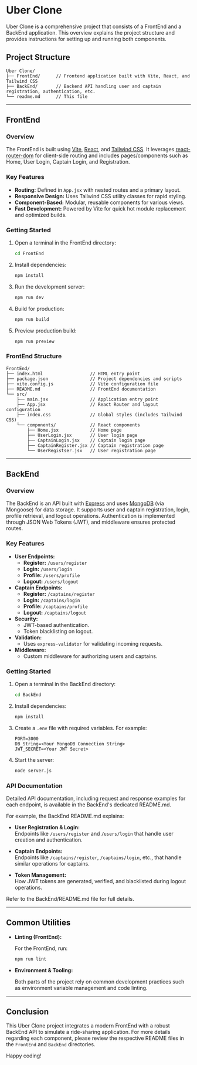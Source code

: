 # Uber Clone

Uber Clone is a comprehensive project that consists of a FrontEnd and a BackEnd application. This overview explains the project structure and provides instructions for setting up and running both components.

## Project Structure

```
Uber Clone/
├── FrontEnd/      // Frontend application built with Vite, React, and Tailwind CSS
├── BackEnd/       // Backend API handling user and captain registration, authentication, etc.
└── readme.md      // This file
```

---

## FrontEnd

### Overview

The FrontEnd is built using [Vite](https://vitejs.dev/), [React](https://reactjs.org/), and [Tailwind CSS](https://tailwindcss.com/). It leverages [react-router-dom](https://reactrouter.com/) for client-side routing and includes pages/components such as Home, User Login, Captain Login, and Registration.

### Key Features

- **Routing:** Defined in `App.jsx` with nested routes and a primary layout.
- **Responsive Design:** Uses Tailwind CSS utility classes for rapid styling.
- **Component-Based:** Modular, reusable components for various views.
- **Fast Development:** Powered by Vite for quick hot module replacement and optimized builds.

### Getting Started

1. Open a terminal in the FrontEnd directory:

   ```bash
   cd FrontEnd
   ```

2. Install dependencies:

   ```bash
   npm install
   ```

3. Run the development server:

   ```bash
   npm run dev
   ```

4. Build for production:

   ```bash
   npm run build
   ```

5. Preview production build:

   ```bash
   npm run preview
   ```

### FrontEnd Structure

```
FrontEnd/
├── index.html                  // HTML entry point
├── package.json                // Project dependencies and scripts
├── vite.config.js              // Vite configuration file
├── README.md                   // FrontEnd documentation
└── src/
    ├── main.jsx                // Application entry point
    ├── App.jsx                 // React Router and layout configuration
    ├── index.css               // Global styles (includes Tailwind CSS)
    └── components/             // React components
        ├── Home.jsx            // Home page
        ├── UserLogin.jsx       // User login page
        ├── CaptainLogin.jsx    // Captain login page
        ├── CaptainRegister.jsx // Captain registration page
        └── UserRegistser.jsx   // User registration page
```

---

## BackEnd

### Overview

The BackEnd is an API built with [Express](https://expressjs.com/) and uses [MongoDB](https://www.mongodb.com/) (via Mongoose) for data storage. It supports user and captain registration, login, profile retrieval, and logout operations. Authentication is implemented through JSON Web Tokens (JWT), and middleware ensures protected routes.

### Key Features

- **User Endpoints:**
  - **Register:** `/users/register`
  - **Login:** `/users/login`
  - **Profile:** `/users/profile`
  - **Logout:** `/users/logout`
- **Captain Endpoints:**
  - **Register:** `/captains/register`
  - **Login:** `/captains/login`
  - **Profile:** `/captains/profile`
  - **Logout:** `/captains/logout`
- **Security:**  
  - JWT-based authentication.
  - Token blacklisting on logout.
- **Validation:**  
  - Uses `express-validator` for validating incoming requests.
- **Middleware:**  
  - Custom middleware for authorizing users and captains.

### Getting Started

1. Open a terminal in the BackEnd directory:

   ```bash
   cd BackEnd
   ```

2. Install dependencies:

   ```bash
   npm install
   ```

3. Create a `.env` file with required variables. For example:

   ```
   PORT=3000
   DB_String=<Your MongoDB Connection String>
   JWT_SECRET=<Your JWT Secret>
   ```

4. Start the server:

   ```bash
   node server.js
   ```

### API Documentation

Detailed API documentation, including request and response examples for each endpoint, is available in the BackEnd's dedicated README.md.

For example, the BackEnd README.md explains:

- **User Registration & Login:**  
  Endpoints like `/users/register` and `/users/login` that handle user creation and authentication.
  
- **Captain Endpoints:**  
  Endpoints like `/captains/register`, `/captains/login`, etc., that handle similar operations for captains.
  
- **Token Management:**  
  How JWT tokens are generated, verified, and blacklisted during logout operations.

Refer to the BackEnd/README.md file for full details.

---

## Common Utilities

- **Linting (FrontEnd):**

  For the FrontEnd, run:

  ```bash
  npm run lint
  ```

- **Environment & Tooling:**

  Both parts of the project rely on common development practices such as environment variable management and code linting.

---

## Conclusion

This Uber Clone project integrates a modern FrontEnd with a robust BackEnd API to simulate a ride-sharing application. For more details regarding each component, please review the respective README files in the `FrontEnd` and `BackEnd` directories.

Happy coding!